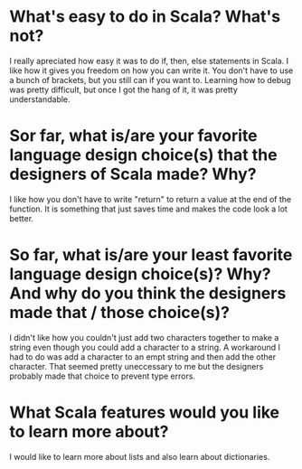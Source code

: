 # What's easy to do in Scala? What's not?
I really apreciated how easy it was to do if, then, else statements in Scala. I like how it gives you freedom on how you can write it. You don't have to use a bunch of brackets, but you still can if you want to. Learning how to debug was pretty difficult, but once I got the hang of it, it was pretty understandable. 

# Sor far, what is/are your favorite language design choice(s) that the designers of Scala made? Why?
I like how you don't have to write "return" to return a value at the end of the function. It is something that just saves time and makes the code look a lot better. 

# So far, what is/are your least favorite language design choice(s)? Why? And why do you think the designers made that / those choice(s)?
I didn't like how you couldn't just add two characters together to make a string even though you could add a character to a string. A workaround I had to do was add a character to an empt string and then add the other character. That seemed pretty uneccessary to me but the designers probably made that choice to prevent type errors. 

# What Scala features would you like to learn more about?
I would like to learn more about lists and also learn about dictionaries. 
